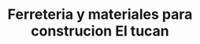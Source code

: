 ---
title: "Ferreteria y materiales para construcion El tucan"
url: /oaxaca-de-juarez/ferreteria-y-materiales-para-construcion-el-tucan/
shop: hardware
---